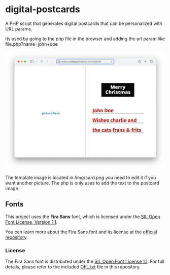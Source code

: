 # digital-postcards

A PHP script that generates digital postcards that can be personalized with URL params.

Its used by going to the php file in the browser and adding the url param like file.php?name=john+doe

![screenshot](./img/postcard-sh.png?raw=true)

The template image is located in /img/card.png you need to edit it if you want another picture.
The php is only uses to add the text to the postcard image.

## Fonts

This project uses the **Fira Sans** font, which is licensed under the [SIL Open Font License, Version 1.1](./font/OFL.txt).

You can learn more about the Fira Sans font and its license at the [official repository](https://github.com/mozilla/Fira).

### License

The Fira Sans font is distributed under the [SIL Open Font License 1.1](https://scripts.sil.org/OFL). For full details, please refer to the included [OFL.txt](./font/OFL.txt) file in this repository.
